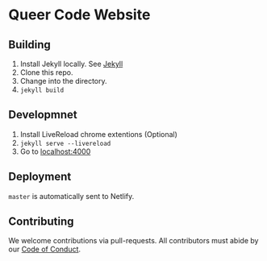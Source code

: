 # Queer Code Website

## Building

1. Install Jekyll locally. See [Jekyll](http://jekyllrb.com)
2. Clone this repo.
3. Change into the directory.
4. `jekyll build`

## Developmnet

1. Install LiveReload chrome extentions (Optional)
2. `jekyll serve --livereload`
3. Go to [localhost:4000](localhost:4000)

## Deployment

`master` is automatically sent to Netlify.

## Contributing

We welcome contributions via pull-requests. All contributors must abide by our [Code of Conduct](http://queer-code.org/coc).
